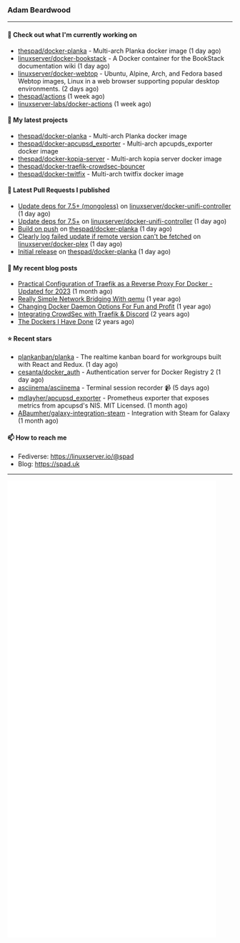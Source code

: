 ### Adam Beardwood
---
#### 👷 Check out what I'm currently working on

- [thespad/docker-planka](https://github.com/thespad/docker-planka) - Multi-arch Planka docker image (1 day ago)
- [linuxserver/docker-bookstack](https://github.com/linuxserver/docker-bookstack) - A Docker container for the BookStack documentation wiki (1 day ago)
- [linuxserver/docker-webtop](https://github.com/linuxserver/docker-webtop) - Ubuntu, Alpine, Arch, and Fedora based Webtop images, Linux in a web browser supporting popular desktop environments. (2 days ago)
- [thespad/actions](https://github.com/thespad/actions) (1 week ago)
- [linuxserver-labs/docker-actions](https://github.com/linuxserver-labs/docker-actions) (1 week ago)

#### 🌱 My latest projects

- [thespad/docker-planka](https://github.com/thespad/docker-planka) - Multi-arch Planka docker image
- [thespad/docker-apcupsd_exporter](https://github.com/thespad/docker-apcupsd_exporter) - Multi-arch apcupds_exporter docker image
- [thespad/docker-kopia-server](https://github.com/thespad/docker-kopia-server) - Multi-arch kopia server docker image 
- [thespad/docker-traefik-crowdsec-bouncer](https://github.com/thespad/docker-traefik-crowdsec-bouncer)
- [thespad/docker-twitfix](https://github.com/thespad/docker-twitfix) - Multi-arch twitfix docker image

#### 🔨 Latest Pull Requests I published

- [Update deps for 7.5&#43; (mongoless)](https://github.com/linuxserver/docker-unifi-controller/pull/220) on [linuxserver/docker-unifi-controller](https://github.com/linuxserver/docker-unifi-controller) (1 day ago)
- [Update deps for 7.5&#43;](https://github.com/linuxserver/docker-unifi-controller/pull/219) on [linuxserver/docker-unifi-controller](https://github.com/linuxserver/docker-unifi-controller) (1 day ago)
- [Build on push](https://github.com/thespad/docker-planka/pull/2) on [thespad/docker-planka](https://github.com/thespad/docker-planka) (1 day ago)
- [Clearly log failed update if remote version can&#39;t be fetched](https://github.com/linuxserver/docker-plex/pull/374) on [linuxserver/docker-plex](https://github.com/linuxserver/docker-plex) (1 day ago)
- [Initial release](https://github.com/thespad/docker-planka/pull/1) on [thespad/docker-planka](https://github.com/thespad/docker-planka) (1 day ago)

#### 📜 My recent blog posts

- [Practical Configuration of Traefik as a Reverse Proxy For Docker - Updated for 2023](https://spad.uk/practical-configuration-of-traefik-as-a-reverse-proxy-for-docker-updated-for-2023/) (1 month ago)
- [Really Simple Network Bridging With qemu](https://spad.uk/really-simple-network-bridging-with-qemu/) (1 year ago)
- [Changing Docker Daemon Options For Fun and Profit](https://spad.uk/changing-docker-daemon-options-for-fun-and-profit/) (1 year ago)
- [Integrating CrowdSec with Traefik &amp; Discord](https://spad.uk/integrating-crowdsec-with-traefik-discord/) (2 years ago)
- [The Dockers I Have Done](https://spad.uk/the-dockers-ive-done/) (2 years ago)

#### ⭐ Recent stars

- [plankanban/planka](https://github.com/plankanban/planka) - The realtime kanban board for workgroups built with React and Redux. (1 day ago)
- [cesanta/docker_auth](https://github.com/cesanta/docker_auth) - Authentication server for Docker Registry 2 (1 day ago)
- [asciinema/asciinema](https://github.com/asciinema/asciinema) - Terminal session recorder 📹 (5 days ago)
- [mdlayher/apcupsd_exporter](https://github.com/mdlayher/apcupsd_exporter) - Prometheus exporter that exposes metrics from apcupsd&#39;s NIS. MIT Licensed. (1 month ago)
- [ABaumher/galaxy-integration-steam](https://github.com/ABaumher/galaxy-integration-steam) - Integration with Steam for Galaxy (1 month ago)

#### 📫 How to reach me
- Fediverse: https://linuxserver.io/@spad
- Blog: https://spad.uk
---
<img src="https://raw.githubusercontent.com/thespad/thespad/main/github-metrics.svg">
